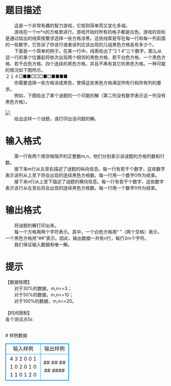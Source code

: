 # 

 
 # 题目描述 
<p>
　　这是一个非常有趣的智力游戏，它规则简单而又变化多端。<br>　　游戏在一个m*n的方格里进行。游戏开始时所有的格子都是白色。游戏的目标是通过给出的线索按要求选择一些方格涂黑。这些线索是写在每一行和每一列前面的一些数字，它告诉了你该行或者该列应该出现的几组黑色方格各有多少个。<br>　　下面是一个简单的例子。在某一行中，线索给出了“2 1 4”三个数字，那么从这一行的某个位置起将依次出现两个相邻的黑色方格、若干白色方格、一个黑色方格、若干白色方格、四个连续的黑色方格，并且不再有其它的黑色方格。一种可能的情况如下图所示。<br>２１４□■■□□□■□■■■■<br>　　你需要选择一些方格涂成黑色，使得这些黑色方格满足所有行和所有列的要求。<br>　　例如，下图给出了某个谜题的一个可能的解（第二列没有数字表示这一列没有黑色方格）。<br><br><img src="/source/joyoi/tyvj-2861/img/aHR0cDovL3d3dy5qb3lvaS5jbi9wcm9ibGVtL3R5dmotMjg2MS9wcm9ibGVtc19pbWFnZXMvMzM5OC9wZy5qcGc=.jpg"></img><br>　　给出这样一个谜题，请打印出该问题的解。</p> 

 
 # 输入格式 
<p>
　　第一行有两个用空格隔开的正整数m,n，他们分别表示该谜题的方格列数和行数。<br>　　接下来m行从左至右描述了谜题的纵向信息。每一行有若干个数字，这些数字表示该列从上至下将会出现的连续黑色方格数。每一行用一个数字0作为结束。<br>　　接下来n行从上至下描述了谜题的横向信息。每一行有若干个数字，这些数字表示该行从左至右将会出现的连续黑色方格数。每一行用一个数字0作为结束。<br></p> 

 
 # 输出格式 
<p>
　　将谜题的解打印出来。<br>　　每一个方格用两个字符表示。其中，一个白色方格用“  ”（两个空格）表示，一个黑色方格用“##”表示。因此，输出数据一共有n行，每行2m个字符。<br>　　我们保证输入数据有唯一解。 <br></p> 

 
 # 提示 
<p>
【数据规模】<br>　　对于30%的数据，m,n<=3；<br>　　对于50%的数据，m,n<=10；<br>　　对于100%的数据，m,n<=20。  <br><br>【时间限制】<br>   各个测试点5s <br><br></p> 
# 样例数据
<style>
        table,table tr th, table tr td { border:1px solid #0094ff; }
        table { width: 200px; min-height: 25px; line-height: 25px; text-align: center; border-collapse: collapse;}   
    </style>
<table>
	<tr>
		<td>输入样例</td>
		<td>输出样例</td>
	</tr>
<tr><td>4 3
2 0
0
1 1 0
2 0
1 0
1 1 0
1 2 0

</td><td>   ##
##    ##
##  ####</td></tr></table>
